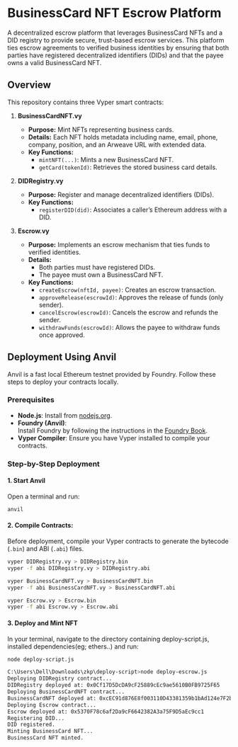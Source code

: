 # BusinessCard NFT Escrow Platform

A decentralized escrow platform that leverages BusinessCard NFTs and a DID registry to provide secure, trust-based escrow services. This platform ties escrow agreements to verified business identities by ensuring that both parties have registered decentralized identifiers (DIDs) and that the payee owns a valid BusinessCard NFT.

## Overview

This repository contains three Vyper smart contracts:

1. **BusinessCardNFT.vy**  
   - **Purpose:** Mint NFTs representing business cards.  
   - **Details:** Each NFT holds metadata including name, email, phone, company, position, and an Arweave URL with extended data.
   - **Key Functions:**
     - `mintNFT(...)`: Mints a new BusinessCard NFT.
     - `getCard(tokenId)`: Retrieves the stored business card details.

2. **DIDRegistry.vy**  
   - **Purpose:** Register and manage decentralized identifiers (DIDs).
   - **Key Functions:**
     - `registerDID(did)`: Associates a caller’s Ethereum address with a DID.

3. **Escrow.vy**  
   - **Purpose:** Implements an escrow mechanism that ties funds to verified identities.
   - **Details:**  
     - Both parties must have registered DIDs.
     - The payee must own a BusinessCard NFT.
   - **Key Functions:**
     - `createEscrow(nftId, payee)`: Creates an escrow transaction.
     - `approveRelease(escrowId)`: Approves the release of funds (only sender).
     - `cancelEscrow(escrowId)`: Cancels the escrow and refunds the sender.
     - `withdrawFunds(escrowId)`: Allows the payee to withdraw funds once approved.

## Deployment Using Anvil

Anvil is a fast local Ethereum testnet provided by Foundry. Follow these steps to deploy your contracts locally.

### Prerequisites

- **Node.js**: Install from [nodejs.org](https://nodejs.org).
- **Foundry (Anvil)**:  
  Install Foundry by following the instructions in the [Foundry Book](https://book.getfoundry.sh/getting-started/installation).
- **Vyper Compiler**: Ensure you have Vyper installed to compile your contracts.

### Step-by-Step Deployment

#### 1. Start Anvil

Open a terminal and run:
```bash
anvil
```

#### 2. Compile Contracts:
Before deployment, compile your Vyper contracts to generate the bytecode (`.bin`) and ABI (`.abi`) files.
```bash
vyper DIDRegistry.vy > DIDRegistry.bin
vyper -f abi DIDRegistry.vy > DIDRegistry.abi

vyper BusinessCardNFT.vy > BusinessCardNFT.bin
vyper -f abi BusinessCardNFT.vy > BusinessCardNFT.abi

vyper Escrow.vy > Escrow.bin
vyper -f abi Escrow.vy > Escrow.abi
```
#### 3. Deploy and Mint NFT

In your terminal, navigate to the directory containing deploy-script.js, installed dependencies(eg; ethers..) and run:
```bash
node deploy-script.js
```

```bash
C:\Users\Dell\Downloads\zkp\deploy-script>node deploy-escrow.js
Deploying DIDRegistry contract...
DIDRegistry deployed at: 0x0Cf17D5DcDA9cF25889cEc9ae5610B0FB9725F65
Deploying BusinessCardNFT contract...
BusinessCardNFT deployed at: 0xcEC91d876E8f003110D43381359b1bAd124e7F2b
Deploying Escrow contract...
Escrow deployed at: 0x5370F78c6af2Da9cF6642382A3a75F9D5aEc9cc1
Registering DID...
DID registered.
Minting BusinessCard NFT...
BusinessCard NFT minted.
```


